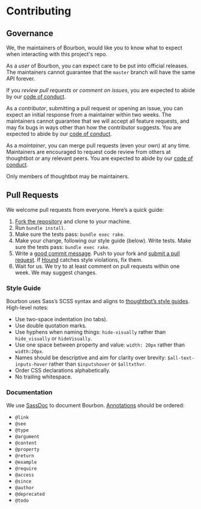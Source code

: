 # Contributing

## Governance

We, the maintainers of Bourbon, would like you to know what to expect when
interacting with this project's repo.

As a *user* of Bourbon, you can expect care to be put into official releases.
The maintainers cannot guarantee that the `master` branch will have the same
API forever.

If you *review pull requests* or *comment on issues*, you are expected to abide
by our [code of conduct].

As a *contributor*, submitting a pull request or opening an issue, you can
expect an initial response from a maintainer within two weeks. The maintainers
cannot guarantee that we will accept all feature requests, and may fix bugs in
ways other than how the contributor suggests. You are expected to abide by our
[code of conduct].

As a *maintainer*, you can merge pull requests (even your own) at any time.
Maintainers are encouraged to request code review from others at thoughtbot or
any relevant peers. You are expected to abide by our [code of conduct].

Only members of thoughtbot may be maintainers.

## Pull Requests

We welcome pull requests from everyone. Here’s a quick guide:

1. [Fork the repository][fork] and clone to your machine.
1. Run `bundle install`.
1. Make sure the tests pass: `bundle exec rake`.
1. Make your change, following our style guide (below). Write tests. Make sure
   the tests pass: `bundle exec rake`.
1. Write a [good commit message][commit]. Push to your fork and
   [submit a pull request][pr]. If [Hound] catches style violations, fix them.
1. Wait for us. We try to at least comment on pull requests within one week. We
   may suggest changes.

[fork]: https://github.com/thoughtbot/bourbon/fork
[commit]: http://tbaggery.com/2008/04/19/a-note-about-git-commit-messages.html
[pr]: https://github.com/thoughtbot/bourbon/compare/
[hound]: https://houndci.com

### Style Guide

Bourbon uses Sass’s SCSS syntax and aligns to
[thoughtbot’s style guides][sass guide]. High-level notes:

- Use two-space indentation (no tabs).
- Use double quotation marks.
- Use hyphens when naming things: `hide-visually` rather than `hide_visually` or
  `hideVisually`.
- Use one space between property and value: `width: 20px` rather than
  `width:20px`.
- Names should be descriptive and aim for clarity over brevity:
  `$all-text-inputs-hover` rather than `$inputshover` or `$alltxthvr`.
- Order CSS declarations alphabetically.
- No trailing whitespace.

[sass guide]: https://github.com/thoughtbot/guides
[SCSS-Lint]: https://github.com/brigade/scss-lint

### Documentation

We use [SassDoc] to document Bourbon. [Annotations] should be ordered:

- `@link`
- `@see`
- `@type`
- `@argument`
- `@content`
- `@property`
- `@return`
- `@example`
- `@require`
- `@access`
- `@since`
- `@author`
- `@deprecated`
- `@todo`

[SassDoc]: http://sassdoc.com
[Annotations]: http://sassdoc.com/annotations
[code of conduct]: https://thoughtbot.com/open-source-code-of-conduct
